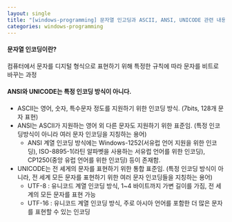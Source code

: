 ```yaml
---
layout: single
title: "[windows-programming] 문자열 인고딩과 ASCII, ANSI, UNICODE 관련 내용 정리"
categories: windows-programming
---
```


#### 문자열 인코딩이란?

컴퓨터에서 문자를 디지털 형식으로 표현하기 위해 특정한 규칙에 따라 문자를 비트로 바꾸는 과정

#### ANSI와 UNICODE는 특정 인코딩 방식이 아니다.

- ASCII는 영어, 숫자, 특수문자 정도를 지원하기 위한 인코딩 방식. (7bits, 128개 문자 표현)
- ANSI는 ASCII가 지원하는 영어 외 다른 문자도 지원하기 위한 표준임. (특정 인코딩방식이 아니라 여러 문자 인코딩을 지칭하는 용어)
  - ANSI 계열 인코딩 방식에는 Windows-1252(서유럽 언어 지원을 위한 인코딩), ISO-8895-1(라틴 알파벳을 사용하는 서유럽 언어를 위한 인코딩), CP1250(중앙 유럽 언어를 위한 인코딩) 등이 존재함.
- UNICODE는 전 셰게의 문자를 표현하기 위한 통합 표준임. (특정 인코딩 방식이 아니라, 전 세계 모든 문자를 표현하기 위한 여러 문자 인코딩들을 지칭하는 용어)
  - UTF-8 : 유니코드 계열 인코딩 방식, 1~4 바이트까지 가변 길이를 가짐, 전 세계의 모든 문자를 표현 가능
  - UTF-16 : 유니코드 계열 인코딩 방식, 주로 아시아 언어를 포함한 더 많은 문자를 표현할 수 있는 인코딩
